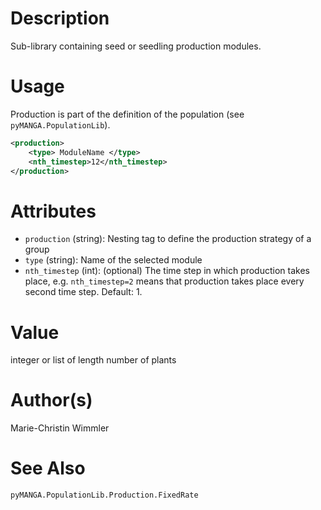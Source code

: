 # Description

Sub-library containing seed or seedling production modules.

# Usage

Production is part of the definition of the population (see ``pyMANGA.PopulationLib``). 

```xml
<production>
    <type> ModuleName </type>
    <nth_timestep>12</nth_timestep>
</production>
```

# Attributes

- ``production`` (string): Nesting tag to define the production strategy of a group
- ``type`` (string): Name of the selected module
- ``nth_timestep`` (int): (optional) The time step in which production takes place, e.g. ``nth_timestep=2`` means that production takes place every second time step. Default: 1. 

# Value

integer or list of length number of plants

# Author(s)

Marie-Christin Wimmler

# See Also

``pyMANGA.PopulationLib.Production.FixedRate``

